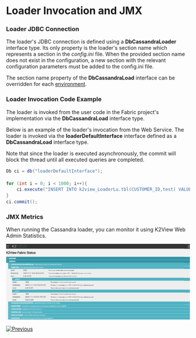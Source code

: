 # Loader Invocation and JMX

### Loader JDBC Connection

The loader's JDBC connection is defined using a **DbCassandraLoader** interface type. Its only property is the loader's section name which represents a section in the  *config.ini* file. When the provided section name does not exist in the configuration, a new section with the relevant configuration parameters must be added to the config.ini file.

The section name property of the **DbCassandraLoad** interface can be overridden for each [environment](/articles/25_environments/01_environments_overview.md).

### Loader Invocation Code Example

The loader is invoked from the user code in the Fabric project's implementation via the **DbCassandraLoad** interface type.

Below is an example of the loader's invocation from the Web Service. The loader is invoked via the **loaderDefaultInterface** interface defined as a  **DbCassandraLoad** interface type.

Note that since the loader is executed asynchronously, the commit will block the thread until all executed queries are completed.

~~~java
Db ci = db("loaderDefaultInterface");

for (int i = 0; i < 1000; i++){
    ci.execute("INSERT INTO k2view_LoaderLu.tbl(CUSTOMER_ID,test) VALUES ('2','McLoaderPopulation"+i+"');");    
}
ci.commit();
~~~

### JMX Metrics

When running the Cassandra loader, you can monitor it using K2View Web Admin Statistics.

![image](images/28_loader_stat.png)



[![Previous](/articles/images/Previous.png)](03_loader_configuration.md)
